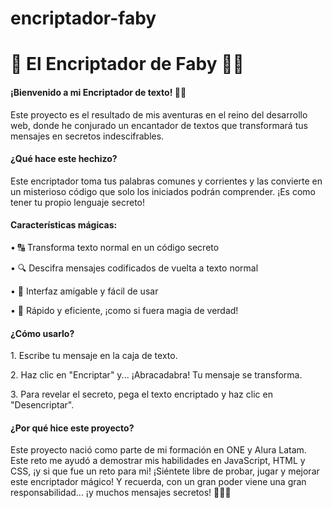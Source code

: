 # encriptador-faby
<h1>🔐 El Encriptador de Faby 🧙‍♂️</h1>
<h4>¡Bienvenido a mi Encriptador de texto! 🎩✨</h4>
<p>Este proyecto es el resultado de mis aventuras en el reino del desarrollo web, donde he conjurado un encantador de textos que transformará tus mensajes en secretos indescifrables.</p>
<h4>¿Qué hace este hechizo?</h4>
<p>Este encriptador toma tus palabras comunes y corrientes y las convierte en un misterioso código que solo los iniciados podrán comprender. ¡Es como tener tu propio lenguaje secreto!</p>
<h4>Características mágicas:</h4>
<p>•	🔠 Transforma texto normal en un código secreto</p>
<p>•	🔍 Descifra mensajes codificados de vuelta a texto normal</p>
<p>•	🎨 Interfaz amigable y fácil de usar</p>
<p>•	🚀 Rápido y eficiente, ¡como si fuera magia de verdad!</p>
<h4>¿Cómo usarlo?</h4>
<p>1.	Escribe tu mensaje en la caja de texto.</p>
<p>2.	Haz clic en "Encriptar" y... ¡Abracadabra! Tu mensaje se transforma.</p>
<p>3.	Para revelar el secreto, pega el texto encriptado y haz clic en "Desencriptar".</p>
<h4>¿Por qué hice este proyecto?</h4>
<p>Este proyecto nació como parte de mi formación en ONE y Alura Latam. Este reto me ayudó a demostrar mis habilidades en JavaScript, HTML y CSS, ¡y si que fue un reto para mi!
¡Siéntete libre de probar, jugar y mejorar este encriptador mágico! Y recuerda, con un gran poder viene una gran responsabilidad... ¡y muchos mensajes secretos! 🧙‍♂️📜</p>
